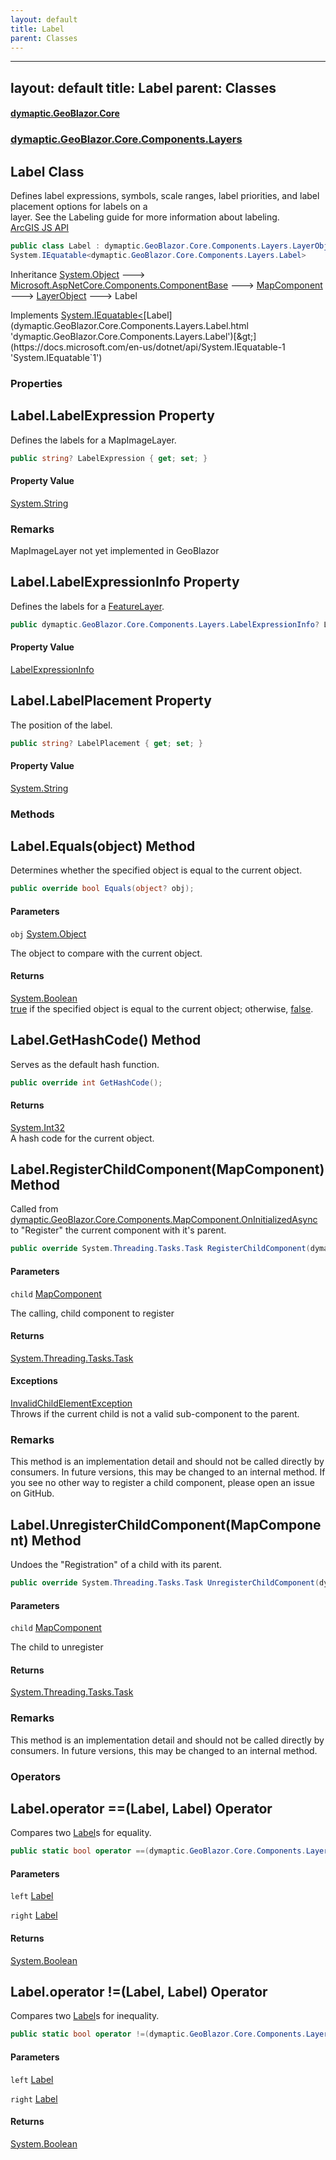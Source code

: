 ```yaml
---
layout: default
title: Label
parent: Classes
---
```

---
layout: default
title: Label
parent: Classes
---
#### [dymaptic.GeoBlazor.Core](index.html 'index')
### [dymaptic.GeoBlazor.Core.Components.Layers](index.html#dymaptic.GeoBlazor.Core.Components.Layers 'dymaptic.GeoBlazor.Core.Components.Layers')

## Label Class

Defines label expressions, symbols, scale ranges, label priorities, and label placement options for labels on a  
layer. See the Labeling guide for more information about labeling.  
<a target="_blank" href="https://developers.arcgis.com/javascript/latest/api-reference/esri-layers-support-LabelClass.html">ArcGIS JS API</a>

```csharp
public class Label : dymaptic.GeoBlazor.Core.Components.Layers.LayerObject,
System.IEquatable<dymaptic.GeoBlazor.Core.Components.Layers.Label>
```

Inheritance [System.Object](https://docs.microsoft.com/en-us/dotnet/api/System.Object 'System.Object') &#129106; [Microsoft.AspNetCore.Components.ComponentBase](https://docs.microsoft.com/en-us/dotnet/api/Microsoft.AspNetCore.Components.ComponentBase 'Microsoft.AspNetCore.Components.ComponentBase') &#129106; [MapComponent](dymaptic.GeoBlazor.Core.Components.MapComponent.html 'dymaptic.GeoBlazor.Core.Components.MapComponent') &#129106; [LayerObject](dymaptic.GeoBlazor.Core.Components.Layers.LayerObject.html 'dymaptic.GeoBlazor.Core.Components.Layers.LayerObject') &#129106; Label

Implements [System.IEquatable&lt;](https://docs.microsoft.com/en-us/dotnet/api/System.IEquatable-1 'System.IEquatable`1')[Label](dymaptic.GeoBlazor.Core.Components.Layers.Label.html 'dymaptic.GeoBlazor.Core.Components.Layers.Label')[&gt;](https://docs.microsoft.com/en-us/dotnet/api/System.IEquatable-1 'System.IEquatable`1')
### Properties

<a name='dymaptic.GeoBlazor.Core.Components.Layers.Label.LabelExpression'></a>

## Label.LabelExpression Property

Defines the labels for a MapImageLayer.

```csharp
public string? LabelExpression { get; set; }
```

#### Property Value
[System.String](https://docs.microsoft.com/en-us/dotnet/api/System.String 'System.String')

### Remarks
MapImageLayer not yet implemented in GeoBlazor

<a name='dymaptic.GeoBlazor.Core.Components.Layers.Label.LabelExpressionInfo'></a>

## Label.LabelExpressionInfo Property

Defines the labels for a [FeatureLayer](dymaptic.GeoBlazor.Core.Components.Layers.FeatureLayer.html 'dymaptic.GeoBlazor.Core.Components.Layers.FeatureLayer').

```csharp
public dymaptic.GeoBlazor.Core.Components.Layers.LabelExpressionInfo? LabelExpressionInfo { get; set; }
```

#### Property Value
[LabelExpressionInfo](dymaptic.GeoBlazor.Core.Components.Layers.LabelExpressionInfo.html 'dymaptic.GeoBlazor.Core.Components.Layers.LabelExpressionInfo')

<a name='dymaptic.GeoBlazor.Core.Components.Layers.Label.LabelPlacement'></a>

## Label.LabelPlacement Property

The position of the label.

```csharp
public string? LabelPlacement { get; set; }
```

#### Property Value
[System.String](https://docs.microsoft.com/en-us/dotnet/api/System.String 'System.String')
### Methods

<a name='dymaptic.GeoBlazor.Core.Components.Layers.Label.Equals(object)'></a>

## Label.Equals(object) Method

Determines whether the specified object is equal to the current object.

```csharp
public override bool Equals(object? obj);
```
#### Parameters

<a name='dymaptic.GeoBlazor.Core.Components.Layers.Label.Equals(object).obj'></a>

`obj` [System.Object](https://docs.microsoft.com/en-us/dotnet/api/System.Object 'System.Object')

The object to compare with the current object.

#### Returns
[System.Boolean](https://docs.microsoft.com/en-us/dotnet/api/System.Boolean 'System.Boolean')  
[true](https://docs.microsoft.com/en-us/dotnet/csharp/language-reference/builtin-types/bool 'https://docs.microsoft.com/en-us/dotnet/csharp/language-reference/builtin-types/bool') if the specified object  is equal to the current object; otherwise, [false](https://docs.microsoft.com/en-us/dotnet/csharp/language-reference/builtin-types/bool 'https://docs.microsoft.com/en-us/dotnet/csharp/language-reference/builtin-types/bool').

<a name='dymaptic.GeoBlazor.Core.Components.Layers.Label.GetHashCode()'></a>

## Label.GetHashCode() Method

Serves as the default hash function.

```csharp
public override int GetHashCode();
```

#### Returns
[System.Int32](https://docs.microsoft.com/en-us/dotnet/api/System.Int32 'System.Int32')  
A hash code for the current object.

<a name='dymaptic.GeoBlazor.Core.Components.Layers.Label.RegisterChildComponent(dymaptic.GeoBlazor.Core.Components.MapComponent)'></a>

## Label.RegisterChildComponent(MapComponent) Method

Called from [dymaptic.GeoBlazor.Core.Components.MapComponent.OnInitializedAsync](https://docs.microsoft.com/en-us/dotnet/api/dymaptic.GeoBlazor.Core.Components.MapComponent.OnInitializedAsync 'dymaptic.GeoBlazor.Core.Components.MapComponent.OnInitializedAsync') to "Register" the current component with it's parent.

```csharp
public override System.Threading.Tasks.Task RegisterChildComponent(dymaptic.GeoBlazor.Core.Components.MapComponent child);
```
#### Parameters

<a name='dymaptic.GeoBlazor.Core.Components.Layers.Label.RegisterChildComponent(dymaptic.GeoBlazor.Core.Components.MapComponent).child'></a>

`child` [MapComponent](dymaptic.GeoBlazor.Core.Components.MapComponent.html 'dymaptic.GeoBlazor.Core.Components.MapComponent')

The calling, child component to register

#### Returns
[System.Threading.Tasks.Task](https://docs.microsoft.com/en-us/dotnet/api/System.Threading.Tasks.Task 'System.Threading.Tasks.Task')

#### Exceptions

[InvalidChildElementException](dymaptic.GeoBlazor.Core.Exceptions.InvalidChildElementException.html 'dymaptic.GeoBlazor.Core.Exceptions.InvalidChildElementException')  
Throws if the current child is not a valid sub-component to the parent.

### Remarks
This method is an implementation detail and should not be called directly by consumers. In future versions, this may be changed to an internal method. If you see no other way to register a child component, please open an issue on GitHub.

<a name='dymaptic.GeoBlazor.Core.Components.Layers.Label.UnregisterChildComponent(dymaptic.GeoBlazor.Core.Components.MapComponent)'></a>

## Label.UnregisterChildComponent(MapComponent) Method

Undoes the "Registration" of a child with its parent.

```csharp
public override System.Threading.Tasks.Task UnregisterChildComponent(dymaptic.GeoBlazor.Core.Components.MapComponent child);
```
#### Parameters

<a name='dymaptic.GeoBlazor.Core.Components.Layers.Label.UnregisterChildComponent(dymaptic.GeoBlazor.Core.Components.MapComponent).child'></a>

`child` [MapComponent](dymaptic.GeoBlazor.Core.Components.MapComponent.html 'dymaptic.GeoBlazor.Core.Components.MapComponent')

The child to unregister

#### Returns
[System.Threading.Tasks.Task](https://docs.microsoft.com/en-us/dotnet/api/System.Threading.Tasks.Task 'System.Threading.Tasks.Task')

### Remarks
This method is an implementation detail and should not be called directly by consumers. In future versions, this may be changed to an internal method.
### Operators

<a name='dymaptic.GeoBlazor.Core.Components.Layers.Label.op_Equality(dymaptic.GeoBlazor.Core.Components.Layers.Label,dymaptic.GeoBlazor.Core.Components.Layers.Label)'></a>

## Label.operator ==(Label, Label) Operator

Compares two [Label](dymaptic.GeoBlazor.Core.Components.Layers.Label.html 'dymaptic.GeoBlazor.Core.Components.Layers.Label')s for equality.

```csharp
public static bool operator ==(dymaptic.GeoBlazor.Core.Components.Layers.Label? left, dymaptic.GeoBlazor.Core.Components.Layers.Label? right);
```
#### Parameters

<a name='dymaptic.GeoBlazor.Core.Components.Layers.Label.op_Equality(dymaptic.GeoBlazor.Core.Components.Layers.Label,dymaptic.GeoBlazor.Core.Components.Layers.Label).left'></a>

`left` [Label](dymaptic.GeoBlazor.Core.Components.Layers.Label.html 'dymaptic.GeoBlazor.Core.Components.Layers.Label')

<a name='dymaptic.GeoBlazor.Core.Components.Layers.Label.op_Equality(dymaptic.GeoBlazor.Core.Components.Layers.Label,dymaptic.GeoBlazor.Core.Components.Layers.Label).right'></a>

`right` [Label](dymaptic.GeoBlazor.Core.Components.Layers.Label.html 'dymaptic.GeoBlazor.Core.Components.Layers.Label')

#### Returns
[System.Boolean](https://docs.microsoft.com/en-us/dotnet/api/System.Boolean 'System.Boolean')

<a name='dymaptic.GeoBlazor.Core.Components.Layers.Label.op_Inequality(dymaptic.GeoBlazor.Core.Components.Layers.Label,dymaptic.GeoBlazor.Core.Components.Layers.Label)'></a>

## Label.operator !=(Label, Label) Operator

Compares two [Label](dymaptic.GeoBlazor.Core.Components.Layers.Label.html 'dymaptic.GeoBlazor.Core.Components.Layers.Label')s for inequality.

```csharp
public static bool operator !=(dymaptic.GeoBlazor.Core.Components.Layers.Label? left, dymaptic.GeoBlazor.Core.Components.Layers.Label? right);
```
#### Parameters

<a name='dymaptic.GeoBlazor.Core.Components.Layers.Label.op_Inequality(dymaptic.GeoBlazor.Core.Components.Layers.Label,dymaptic.GeoBlazor.Core.Components.Layers.Label).left'></a>

`left` [Label](dymaptic.GeoBlazor.Core.Components.Layers.Label.html 'dymaptic.GeoBlazor.Core.Components.Layers.Label')

<a name='dymaptic.GeoBlazor.Core.Components.Layers.Label.op_Inequality(dymaptic.GeoBlazor.Core.Components.Layers.Label,dymaptic.GeoBlazor.Core.Components.Layers.Label).right'></a>

`right` [Label](dymaptic.GeoBlazor.Core.Components.Layers.Label.html 'dymaptic.GeoBlazor.Core.Components.Layers.Label')

#### Returns
[System.Boolean](https://docs.microsoft.com/en-us/dotnet/api/System.Boolean 'System.Boolean')

